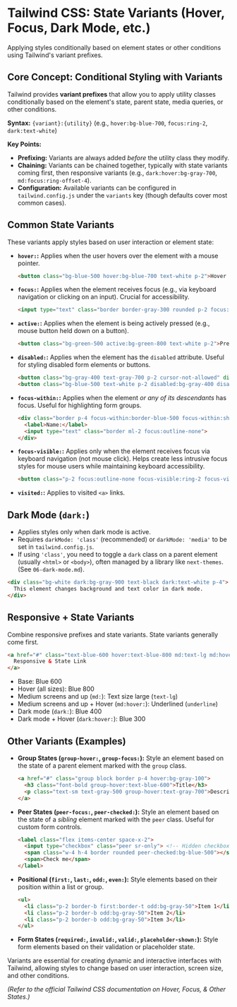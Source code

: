 # Tailwind CSS: State Variants (Hover, Focus, Dark Mode, etc.)

Applying styles conditionally based on element states or other conditions using Tailwind's variant prefixes.

## Core Concept: Conditional Styling with Variants

Tailwind provides **variant prefixes** that allow you to apply utility classes conditionally based on the element's state, parent state, media queries, or other conditions.

**Syntax:** `{variant}:{utility}` (e.g., `hover:bg-blue-700`, `focus:ring-2`, `dark:text-white`)

**Key Points:**

*   **Prefixing:** Variants are always added *before* the utility class they modify.
*   **Chaining:** Variants can be chained together, typically with state variants coming first, then responsive variants (e.g., `dark:hover:bg-gray-700`, `md:focus:ring-offset-4`).
*   **Configuration:** Available variants can be configured in `tailwind.config.js` under the `variants` key (though defaults cover most common cases).

## Common State Variants

These variants apply styles based on user interaction or element state:

*   **`hover:`:** Applies when the user hovers over the element with a mouse pointer.
    ```html
    <button class="bg-blue-500 hover:bg-blue-700 text-white p-2">Hover Me</button>
    ```
*   **`focus:`:** Applies when the element receives focus (e.g., via keyboard navigation or clicking on an input). Crucial for accessibility.
    ```html
    <input type="text" class="border border-gray-300 rounded p-2 focus:border-blue-500 focus:ring-2 focus:ring-blue-200 focus:outline-none">
    ```
*   **`active:`:** Applies when the element is being actively pressed (e.g., mouse button held down on a button).
    ```html
    <button class="bg-green-500 active:bg-green-800 text-white p-2">Press Me</button>
    ```
*   **`disabled:`:** Applies when the element has the `disabled` attribute. Useful for styling disabled form elements or buttons.
    ```html
    <button class="bg-gray-400 text-gray-700 p-2 cursor-not-allowed" disabled>Disabled</button>
    <button class="bg-blue-500 text-white p-2 disabled:bg-gray-400 disabled:cursor-not-allowed">Maybe Disabled</button>
    ```
*   **`focus-within:`:** Applies when the element *or any of its descendants* has focus. Useful for highlighting form groups.
    ```html
    <div class="border p-4 focus-within:border-blue-500 focus-within:shadow-md">
      <label>Name:</label>
      <input type="text" class="border ml-2 focus:outline-none">
    </div>
    ```
*   **`focus-visible:`:** Applies only when the element receives focus via keyboard navigation (not mouse click). Helps create less intrusive focus styles for mouse users while maintaining keyboard accessibility.
    ```html
    <button class="p-2 focus:outline-none focus-visible:ring-2 focus-visible:ring-offset-2 focus-visible:ring-blue-400">Focus Visible</button>
    ```
*   **`visited:`:** Applies to visited `<a>` links.

## Dark Mode (`dark:`)

*   Applies styles only when dark mode is active.
*   Requires `darkMode: 'class'` (recommended) or `darkMode: 'media'` to be set in `tailwind.config.js`.
*   If using `'class'`, you need to toggle a `dark` class on a parent element (usually `<html>` or `<body>`), often managed by a library like `next-themes`. (See `06-dark-mode.md`).

```html
<div class="bg-white dark:bg-gray-900 text-black dark:text-white p-4">
  This element changes background and text color in dark mode.
</div>
```

## Responsive + State Variants

Combine responsive prefixes and state variants. State variants generally come first.

```html
<a href="#" class="text-blue-600 hover:text-blue-800 md:text-lg md:hover:underline dark:text-blue-400 dark:hover:text-blue-300">
  Responsive & State Link
</a>
```
*   Base: Blue 600
*   Hover (all sizes): Blue 800
*   Medium screens and up (`md:`): Text size large (`text-lg`)
*   Medium screens and up + Hover (`md:hover:`): Underlined (`underline`)
*   Dark mode (`dark:`): Blue 400
*   Dark mode + Hover (`dark:hover:`): Blue 300

## Other Variants (Examples)

*   **Group States (`group-hover:`, `group-focus:`):** Style an element based on the state of a parent element marked with the `group` class.
    ```html
    <a href="#" class="group block border p-4 hover:bg-gray-100">
      <h3 class="font-bold group-hover:text-blue-600">Title</h3>
      <p class="text-sm text-gray-500 group-hover:text-gray-700">Description</p>
    </a>
    ```
*   **Peer States (`peer-focus:`, `peer-checked:`):** Style an element based on the state of a *sibling* element marked with the `peer` class. Useful for custom form controls.
    ```html
    <label class="flex items-center space-x-2">
      <input type="checkbox" class="peer sr-only"> <!-- Hidden checkbox is the peer -->
      <span class="w-4 h-4 border rounded peer-checked:bg-blue-500"></span> <!-- Custom box styled by peer state -->
      <span>Check me</span>
    </label>
    ```
*   **Positional (`first:`, `last:`, `odd:`, `even:`):** Style elements based on their position within a list or group.
    ```html
    <ul>
      <li class="p-2 border-b first:border-t odd:bg-gray-50">Item 1</li>
      <li class="p-2 border-b odd:bg-gray-50">Item 2</li>
      <li class="p-2 border-b odd:bg-gray-50">Item 3</li>
    </ul>
    ```
*   **Form States (`required:`, `invalid:`, `valid:`, `placeholder-shown:`):** Style form elements based on their validation or placeholder state.

Variants are essential for creating dynamic and interactive interfaces with Tailwind, allowing styles to change based on user interaction, screen size, and other conditions.

*(Refer to the official Tailwind CSS documentation on Hover, Focus, & Other States.)*